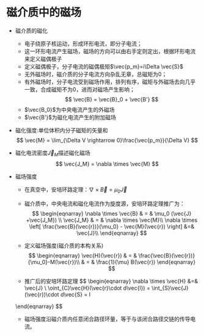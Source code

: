 # 磁介质中的磁场


+ 磁介质的磁化
  + 电子绕原子核运动，形成环形电流，即分子电流；
  + 这一环形电流产生磁场，磁场的方向可以由右手定则定出，根据环形电流来定义磁偶极子
  + 定义磁偶极子，分子电流的磁偶极矩$\vec{p_m}=i\Delta \vec{S}$
  + 无外磁场时，磁介质的分子电流方向杂乱无章，总磁矩为0；
  + 有外磁场时，分子电流受到磁场作用，排列有序，磁矩与外磁场去向几乎一致，合成磁矩不为0，进而对磁场产生影响；
  $$
  \vec{B} = \vec{B}_0 + \vec{B'}
  $$
  + $\vec{B_0}$为中央电流产生的外磁场
  + $\vec{B'}$为磁化电流产生的附加磁场

+ 磁化强度:单位体积内分子磁矩的矢量和
$$
\vec{M} = \lim_{\Delta V \rightarrow 0}\frac{\vec{p_m}}{\Delta V}
$$


+ 磁化电流密度$\vec{J}_M$描述磁化磁场
$$
\vec{J_M} = \nabla \times \vec{M}
$$


+ 磁场强度
  + 在真空中，安培环路定理：$\nabla \times \vec{B} = \mu_0 \vec{J}$
  + 磁介质中，中央电流和磁化电流作为旋度源，安培环路定理推广为：
  $$
  \begin{eqnarray}
  \nabla \times \vec{B} & = & \mu_0 (\vec{J} +\vec{J_M})  \\
  \vec{J_M} & = & \nabla \times \vec{M}\\
  \nabla \times \left[ \frac{\vec{B}(\vec{r})}{\mu_0} - \vec{M}(\vec{r})   \right] &=& \vec{J}\\
  \end{eqnarray}
  $$

  + 定义磁场强度(磁介质的本构关系)
  $$
  \begin{eqnarray}
  \vec{H}(\vec{r}) & = & \frac{\vec{B}(\vec{r})}{\mu_0}-M(\vec{r})\\
  & = & \frac{1}{\mu} B(\vec{r})
  \end{eqnarray}
  $$

  + 推广后的安培环路定理
  $$
  \begin{eqnarray}
  \nabla \times \vec{H} &=& \vec{J} \\
  \oint_{C}\vec{H}(\vec{r}\cdot d\vec{l}) = \int_{S}\vec{J}(\vec{r})\cdot d\vec{S} = I 
    
  \end{eqnarray}
  $$


  + 磁场强度沿磁介质内任意闭合路径环量，等于与该闭合路径交链的传导电流。